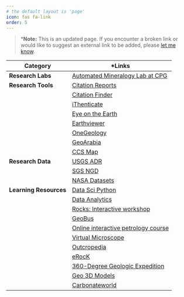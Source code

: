 ```yaml
---
# the default layout is 'page'
icon: fas fa-link
order: 5
---
```


> ***Note:** This is an updated page. If you encounter a broken link or would like to suggest an external link to be added, please [let me know](/about).


| **Category**| ***Links**                                                                                                                                                         |
|-----------------------|---------------------------------------------------------------------------------------------------------------------------------------------------------------------|
| **Research Labs**     | [Automated Mineralogy Lab at CPG](https://aml.qubalee.com)                                                                                                       |
| **Research Tools**    | [Citation Reports](https://jcr.clarivate.com/jcr/browse-journals)                                                                                               |
|                       | [Citation Finder](https://citation-finder.vercel.app/)                                                                                                           |
|                       | [iThenticate](https://library-web.kfupm.edu.sa/other-resources/user-guides/ithenticate-user-guide/)                                                              |
|                       | [Eye on the Earth](https://eyes.nasa.gov/apps/earth/#/)                                                                                                         |
|                       | [Earthviewer](https://media.hhmi.org/biointeractive/earthviewer_web/earthviewer.html)                                                                            |
|                       | [OneGeology](https://portal.onegeology.org/OnegeologyGlobal/)                                                                                                    |
|                       | [GeoArabia](https://pubs.geoscienceworld.org/geoarabia/list-of-years)                                                                                                                              |
|                       | [CCS Map](https://www.sccs.org.uk/resources/global-ccs-map)                                                                                                     |
| **Research Data**     | [USGS ADR](https://www.usgs.gov/office-of-science-quality-and-integrity/acceptable-digital-repositories-usgs-scientific)                                          |
|                       | [SGS NGD](https://ngdp.sgs.gov.sa/ngp/)                                                                                                                          |
|                       | [NASA Datasets](https://data.giss.nasa.gov/)                                                                                                                    |
| **Learning Resources** | [Data Sci Python](https://www.youtube.com/playlist?list=PLG19vXLQHvSDy26fM3hDLg3VCU7U5BGZl)                                                                      |
|                       | [Data Analytics](https://www.youtube.com/playlist?list=PLG19vXLQHvSB-D4XKYieEku9GQMQyAzjJ)                                                                      |
|                       | [Rocks: Interactive workshop](https://podcast-prod-distribution.s3.eu-west-2.amazonaws.com/oaipmh-default/ee54d805-482d-4053-ae38-aa9f915f7ae5/bb261954-9338-4e12-9a40-d50df952db7e/rocks.mp4) |
|                       | [GeoBus](https://www.youtube.com/@geobusstandrews/videos)                                                                                                       |
|                       | [Online interactive petrology course](https://viva.pressbooks.pub/petrology/)                    |
|                       | [Virtual Microscope](https://virtualmicroscope.org/collections)                                                                            |
|                       | [Outcropedia](https://outcropedia.tectask.org/)                                                                              |
|                       | [eRocK](https://www.e-rock.co.uk/)                                                                                   |
|                       | [360-Degree Geologic Expedition](https://www.sciencefriday.com/educational-resources/360-degree-expedition/)                                                                                |
|                       | [Geo 3D Models](https://v3geo.com/search)                                                                                                                                       |
|                       | [Carbonateworld](https://carbonateworld.com/)                                                                                  |
